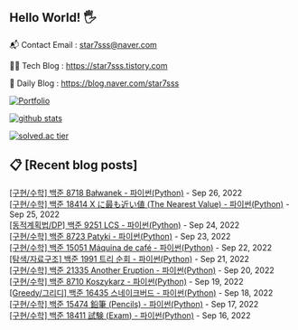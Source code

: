 ## Hello World! 🖐

📬 Contact Email : star7sss@naver.com

👨‍💻 Tech Blog : https://star7sss.tistory.com

🤪 Daily Blog : https://blog.naver.com/star7sss

[![Portfolio](https://img.shields.io/badge/Portfolio-%23000000.svg?style=for-the-badge&logo=firefox&logoColor=#FF7139)](https://fern-way-13f.notion.site/Jang-Thang-3b7b327981a2456c8ee5952eadb848b9)

[![github stats](https://github-readme-stats.vercel.app/api?username=jangThang&show_icons=true&hide_border=False)](https://star7sss.tistory.com)

[![solved.ac tier](http://mazassumnida.wtf/api/v2/generate_badge?boj=star7sss)](https://solved.ac/star7sss)

## 📋 [Recent blog posts]
[[구현/수학] 백준 8718 Bałwanek - 파이썬(Python)](https://star7sss.tistory.com/506) - Sep 26, 2022<br>
[[구현/수학] 백준 18414 X に最も近い値 (The Nearest Value) - 파이썬(Python)](https://star7sss.tistory.com/505) - Sep 25, 2022<br>
[[동적계획법/DP] 백준 9251 LCS - 파이썬(Python)](https://star7sss.tistory.com/565) - Sep 24, 2022<br>
[[구현/수학] 백준 8723 Patyki - 파이썬(Python)](https://star7sss.tistory.com/504) - Sep 23, 2022<br>
[[구현/수학] 백준 15051 Máquina de café - 파이썬(Python)](https://star7sss.tistory.com/503) - Sep 22, 2022<br>
[[탐색/자료구조] 백준 1991 트리 순회 - 파이썬(Python)](https://star7sss.tistory.com/564) - Sep 21, 2022<br>
[[구현/수학] 백준 21335 Another Eruption - 파이썬(Python)](https://star7sss.tistory.com/502) - Sep 20, 2022<br>
[[구현/수학] 백준 8710 Koszykarz - 파이썬(Python)](https://star7sss.tistory.com/501) - Sep 19, 2022<br>
[[Greedy/그리디] 백준 16435 스네이크버드 - 파이썬(Python)](https://star7sss.tistory.com/559) - Sep 18, 2022<br>
[[구현/수학] 백준 15474 鉛筆 (Pencils) - 파이썬(Python)](https://star7sss.tistory.com/500) - Sep 17, 2022<br>
[[구현/수학] 백준 18411 試験 (Exam) - 파이썬(Python)](https://star7sss.tistory.com/499) - Sep 16, 2022<br>
